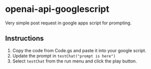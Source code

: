 # openai-api-googlescript
Very simple post request in google apps script for prompting.

## Instructions
1. Copy the code from Code.gs and paste it into your google script.
2. Update the prompt in ```testChat("prompt is here")```
3. Select ```testChat``` from the run menu and click the play button.
